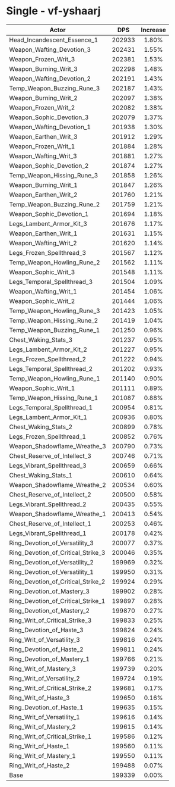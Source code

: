 # Single - vf-yshaarj
| Actor | DPS | Increase |
|---|:---:|:---:|
|Head_Incandescent_Essence_1|202933|1.80%|
|Weapon_Wafting_Devotion_3|202431|1.55%|
|Weapon_Frozen_Writ_3|202381|1.53%|
|Weapon_Burning_Writ_3|202298|1.48%|
|Weapon_Wafting_Devotion_2|202191|1.43%|
|Temp_Weapon_Buzzing_Rune_3|202187|1.43%|
|Weapon_Burning_Writ_2|202097|1.38%|
|Weapon_Frozen_Writ_2|202082|1.38%|
|Weapon_Sophic_Devotion_3|202079|1.37%|
|Weapon_Wafting_Devotion_1|201938|1.30%|
|Weapon_Earthen_Writ_3|201912|1.29%|
|Weapon_Frozen_Writ_1|201884|1.28%|
|Weapon_Wafting_Writ_3|201881|1.27%|
|Weapon_Sophic_Devotion_2|201874|1.27%|
|Temp_Weapon_Hissing_Rune_3|201858|1.26%|
|Weapon_Burning_Writ_1|201847|1.26%|
|Weapon_Earthen_Writ_2|201760|1.21%|
|Temp_Weapon_Buzzing_Rune_2|201759|1.21%|
|Weapon_Sophic_Devotion_1|201694|1.18%|
|Legs_Lambent_Armor_Kit_3|201676|1.17%|
|Weapon_Earthen_Writ_1|201631|1.15%|
|Weapon_Wafting_Writ_2|201620|1.14%|
|Legs_Frozen_Spellthread_3|201567|1.12%|
|Temp_Weapon_Howling_Rune_2|201562|1.11%|
|Weapon_Sophic_Writ_3|201548|1.11%|
|Legs_Temporal_Spellthread_3|201504|1.09%|
|Weapon_Wafting_Writ_1|201454|1.06%|
|Weapon_Sophic_Writ_2|201444|1.06%|
|Temp_Weapon_Howling_Rune_3|201423|1.05%|
|Temp_Weapon_Hissing_Rune_2|201419|1.04%|
|Temp_Weapon_Buzzing_Rune_1|201250|0.96%|
|Chest_Waking_Stats_3|201237|0.95%|
|Legs_Lambent_Armor_Kit_2|201227|0.95%|
|Legs_Frozen_Spellthread_2|201222|0.94%|
|Legs_Temporal_Spellthread_2|201202|0.93%|
|Temp_Weapon_Howling_Rune_1|201140|0.90%|
|Weapon_Sophic_Writ_1|201111|0.89%|
|Temp_Weapon_Hissing_Rune_1|201087|0.88%|
|Legs_Temporal_Spellthread_1|200954|0.81%|
|Legs_Lambent_Armor_Kit_1|200936|0.80%|
|Chest_Waking_Stats_2|200899|0.78%|
|Legs_Frozen_Spellthread_1|200852|0.76%|
|Weapon_Shadowflame_Wreathe_3|200790|0.73%|
|Chest_Reserve_of_Intellect_3|200746|0.71%|
|Legs_Vibrant_Spellthread_3|200659|0.66%|
|Chest_Waking_Stats_1|200610|0.64%|
|Weapon_Shadowflame_Wreathe_2|200534|0.60%|
|Chest_Reserve_of_Intellect_2|200500|0.58%|
|Legs_Vibrant_Spellthread_2|200435|0.55%|
|Weapon_Shadowflame_Wreathe_1|200413|0.54%|
|Chest_Reserve_of_Intellect_1|200253|0.46%|
|Legs_Vibrant_Spellthread_1|200178|0.42%|
|Ring_Devotion_of_Versatility_3|200077|0.37%|
|Ring_Devotion_of_Critical_Strike_3|200046|0.35%|
|Ring_Devotion_of_Versatility_2|199969|0.32%|
|Ring_Devotion_of_Versatility_1|199950|0.31%|
|Ring_Devotion_of_Critical_Strike_2|199924|0.29%|
|Ring_Devotion_of_Mastery_3|199902|0.28%|
|Ring_Devotion_of_Critical_Strike_1|199897|0.28%|
|Ring_Devotion_of_Mastery_2|199870|0.27%|
|Ring_Writ_of_Critical_Strike_3|199833|0.25%|
|Ring_Devotion_of_Haste_3|199824|0.24%|
|Ring_Writ_of_Versatility_3|199816|0.24%|
|Ring_Devotion_of_Haste_2|199811|0.24%|
|Ring_Devotion_of_Mastery_1|199766|0.21%|
|Ring_Writ_of_Mastery_3|199739|0.20%|
|Ring_Writ_of_Versatility_2|199724|0.19%|
|Ring_Writ_of_Critical_Strike_2|199681|0.17%|
|Ring_Writ_of_Haste_3|199650|0.16%|
|Ring_Devotion_of_Haste_1|199635|0.15%|
|Ring_Writ_of_Versatility_1|199616|0.14%|
|Ring_Writ_of_Mastery_2|199615|0.14%|
|Ring_Writ_of_Critical_Strike_1|199586|0.12%|
|Ring_Writ_of_Haste_1|199560|0.11%|
|Ring_Writ_of_Mastery_1|199550|0.11%|
|Ring_Writ_of_Haste_2|199488|0.07%|
|Base|199339|0.00%|
